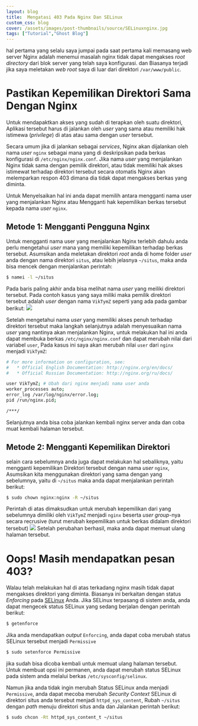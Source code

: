 ```yaml
---
layout: blog
title:  Mengatasi 403 Pada Nginx Dan SELinux
custom_css: blog
cover: /assets/images/post-thumbnails/source/SELinuxnginx.jpg
tags: ["Tutorial","Ghost Blog"]
---
```


hal pertama yang selalu saya jumpai pada saat pertama kali memasang web server Nginx adalah menemui masalah nginx tidak dapat mengakses *root directory* dari blok server yang telah saya konfigurasi. dan Biasanya terjadi jika saya meletakan *web root* saya di luar dari direktori `/var/www/public`.

# Pastikan Kepemilikan Direktori Sama Dengan Nginx
Untuk mendapaktkan akses yang sudah di terapkan oleh suatu direktori, Aplikasi tersebut harus di jalankan oleh *user* yang sama atau memiliki hak istimewa (*privilege*) di atas atau sama dengan *user* tersebut.

Secara umum jika di jalankan sebagai *services*, Nginx akan dijalankan oleh nama *user* `nginx` sebagai mana yang di deskripsikan pada berkas konfigurasi di `/etc/nginx/nginx.conf`. Jika nama *user* yang menjalankan Nginx tidak sama dengan pemilik direktori, atau tidak memiliki hak akses istimewat terhadap direktori tersebut secara otomatis Nginx akan melemparkan respon 403 dimana dia tidak dapat mengakses berkas yang diminta.

Untuk Menyelsaikan hal ini anda dapat memilih antara mengganti nama user yang menjalankan Nginx atau Mengganti hak kepemilikan berkas tersebut kepada nama *user* `nginx`.

## Metode 1: Mengganti Pengguna Nginx
Untuk mengganti nama user yang menjalankan Nginx terlebih dahulu anda perlu mengetahui *user* mana yang memiliki kepemilikan terhadap berkas tersebut. Asumsikan anda meletakan direktori *root* anda di home folder *user* anda dengan nama direktori `situs`, atau lebih jelasnya `~/situs`, maka anda bisa mencek dengan menjalankan perintah:
```bash
$ namei -l ~/situs
```
Pada baris paling akhir anda bisa melihat nama *user* yang meiliki direktori tersebut. Pada contoh kasus yang saya miliki maka pemilik direktori tersebut adalah *user* dengan nama `VikTymZ` seperti yang ada pada gambar berikut:
![](/content/images/2017/05/nginx_403_selinux_permission_001.jpeg)

Setelah mengetahui nama *user* yang memiliki akses penuh terhadap direktori tersebut maka langkah selanjutnya adalah menyesuaikan nama *user* yang nantinya akan menjalankan Nginx, untuk melakukan hal ini anda dapat membuka berkas `/etc/nginx/nginx.conf` dan dapat merubah nilai dari variabel `user`, Pada kasus ini saya akan merubah nilai `user` dari `nginx` menjadi `VikTymZ`:
```bash
# For more information on configuration, see:
#   * Official English Documentation: http://nginx.org/en/docs/
#   * Official Russian Documentation: http://nginx.org/ru/docs/

user VikTymZ; # Ubah dari nginx menjadi nama user anda
worker_processes auto;
error_log /var/log/nginx/error.log;
pid /run/nginx.pid;

/***/
```

Selanjutnya anda bisa coba jalankan kembali nginx server anda dan coba muat kembali halaman tersebut.

## Metode 2: Mengganti Kepemilikan Direktori
selain cara sebelumnya anda juga dapat melakukan hal sebaliknya, yaitu mengganti kepemilikan Direktori tersebut dengan nama *user* `nginx`, Asumsikan kita menggunakan direktori yang sama dengan yang sebelumnya, yaitu di `~/situs` maka anda dapat menjalankan perintah berikut:
```bash
$ sudo chown nginx:nginx -R ~/situs
```
Perintah di atas dimaksudkan untuk merubah kepemilikan dari yang sebelumnya dimiliki oleh `VikTymZ` menjadi `nginx` beserta *user group*-nya secara recrusive (turut merubah kepemilikan untuk berkas didalam direktori tersebut)
![](/content/images/2017/05/nginx_403_selinux_permission_002.jpeg)
Setelah perubahan berhasil, maka anda dapat memuat ulang halaman tersebut.

# Oops! Masih mendapatkan pesan 403?
Walau telah melakukan hal di atas terkadang nginx masih tidak dapat mengakses direktori yang diminta. Biasanya ini berkaitan dengan status *Enforcing* pada [SELinux](https://en.wikipedia.org/wiki/Security-Enhanced_Linux) Anda. Jika SELinux terpasang di sistem anda, anda dapat mengecek status SELinux yang sedang berjalan dengan perintah berikut:
```bash
$ getenforce
```
Jika anda mendapatkan *output* `Enforcing`, anda dapat coba merubah status SELinux tersebut menjadi `Permissive`
```bash
$ sudo setenforce Permissive
```
jika sudah bisa dicoba kembali untuk memuat ulang halaman tersebut. Untuk membuat opsi ini permanen, anda dapat merubah status SELinux pada sistem anda melalui berkas `/etc/sysconfig/selinux`.

Namun jika anda tidak ingin merubah Status SELinux anda menjadi `Permissive`, anda dapat mecoba merubah *Security Context* SELinux di direktori situs anda tersebut menjadi `httpd_sys_content`, Rubah `~/situs` dengan *path* menuju direktori situs anda dan Jalankan perintah berikut:
```bash
$ sudo chcon -Rt httpd_sys_content_t ~/situs
```
